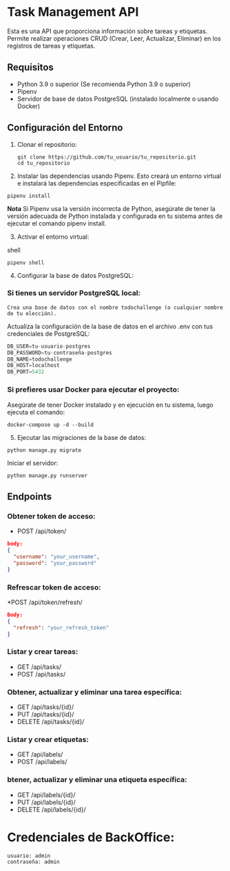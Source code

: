 # Task Management API

Esta es una API que proporciona información sobre tareas y etiquetas. Permite realizar operaciones CRUD (Crear, Leer, Actualizar, Eliminar) en los registros de tareas y etiquetas.

## Requisitos
- Python 3.9 o superior (Se recomienda Python 3.9 o superior)
- Pipenv
- Servidor de base de datos PostgreSQL (instalado localmente o usando Docker)

## Configuración del Entorno

1. Clonar el repositorio:

   ```shell
   git clone https://github.com/tu_usuario/tu_repositorio.git
   cd tu_repositorio
   ```

2. Instalar las dependencias usando Pipenv. Esto creará un entorno virtual e instalará las dependencias especificadas en el Pipfile:

  ```shell
  pipenv install
  ```
**Nota**
Si Pipenv usa la versión incorrecta de Python, asegúrate de tener la versión adecuada de Python instalada y configurada en tu sistema antes de ejecutar el comando pipenv install.

3. Activar el entorno virtual:

shell
   ```shell
  pipenv shell
  ```

4. Configurar la base de datos PostgreSQL:

  ### Si tienes un servidor PostgreSQL local:
    Crea una base de datos con el nombre todochallenge (o cualquier nombre de tu elección).

Actualiza la configuración de la base de datos en el archivo .env con tus credenciales de PostgreSQL:

  ```python
  DB_USER=tu-usuario-postgres
  DB_PASSWORD=tu-contraseña-postgres
  DB_NAME=todochallenge
  DB_HOST=localhost
  DB_PORT=5432
  ```

  ### Si prefieres usar Docker para ejecutar el proyecto:
  Asegúrate de tener Docker instalado y en ejecución en tu sistema, luego ejecuta el comando:
  ```docker
  docker-compose up -d --build
  ```

5. Ejecutar las migraciones de la base de datos:

```shell
python manage.py migrate
``` 
Iniciar el servidor:

```shell
python manage.py runserver
```
## Endpoints

### Obtener token de acceso:

* POST /api/token/

```json
body:
{
  "username": "your_username",
  "password": "your_password"
}
```
### Refrescar token de acceso:

*POST /api/token/refresh/

```json
Body:
{
  "refresh": "your_refresh_token"
}
```

### Listar y crear tareas:

* GET /api/tasks/
* POST /api/tasks/

### Obtener, actualizar y eliminar una tarea específica:

* GET /api/tasks/{id}/
* PUT /api/tasks/{id}/
* DELETE /api/tasks/{id}/

### Listar y crear etiquetas:

* GET /api/labels/
* POST /api/labels/

### btener, actualizar y eliminar una etiqueta específica:

* GET /api/labels/{id}/
* PUT /api/labels/{id}/
* DELETE /api/labels/{id}/


# Credenciales de BackOffice:
```shell
usuario: admin
contraseña: admin
```